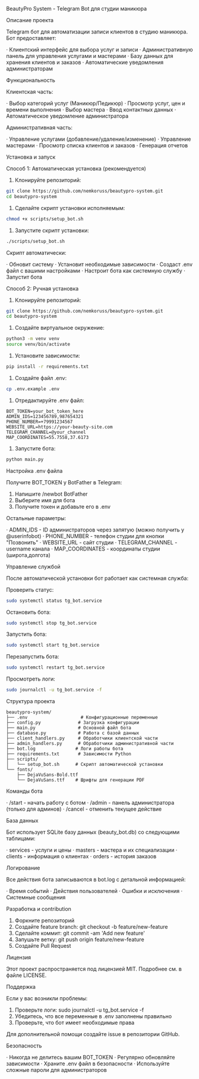 BeautyPro System - Telegram Bot для студии маникюра

Описание проекта

Telegram бот для автоматизации записи клиентов в студию маникюра. Бот предоставляет:

· Клиентский интерфейс для выбора услуг и записи
· Административную панель для управления услугами и мастерами
· Базу данных для хранения клиентов и заказов
· Автоматические уведомления администраторам

Функциональность

Клиентская часть:

· Выбор категорий услуг (Маникюр/Педикюр)
· Просмотр услуг, цен и времени выполнения
· Выбор мастера
· Ввод контактных данных
· Автоматическое уведомление администратора

Административная часть:

· Управление услугами (добавление/удаление/изменение)
· Управление мастерами
· Просмотр списка клиентов и заказов
· Генерация отчетов

Установка и запуск

Способ 1: Автоматическая установка (рекомендуется)

1. Клонируйте репозиторий:

```bash
git clone https://github.com/nemkoruss/beautypro-system.git
cd beautypro-system
```

1. Сделайте скрипт установки исполняемым:

```bash
chmod +x scripts/setup_bot.sh
```

1. Запустите скрипт установки:

```bash
./scripts/setup_bot.sh
```

Скрипт автоматически:

· Обновит систему
· Установит необходимые зависимости
· Создаст .env файл с вашими настройками
· Настроит бота как системную службу
· Запустит бота

Способ 2: Ручная установка

1. Клонируйте репозиторий:

```bash
git clone https://github.com/nemkoruss/beautypro-system.git
cd beautypro-system
```

1. Создайте виртуальное окружение:

```bash
python3 -m venv venv
source venv/bin/activate
```

1. Установите зависимости:

```bash
pip install -r requirements.txt
```

1. Создайте файл .env:

```bash
cp .env.example .env
```

1. Отредактируйте .env файл:

```env
BOT_TOKEN=your_bot_token_here
ADMIN_IDS=123456789,987654321
PHONE_NUMBER=+79991234567
WEBSITE_URL=https://your-beauty-site.com
TELEGRAM_CHANNEL=@your_channel
MAP_COORDINATES=55.7558,37.6173
```

1. Запустите бота:

```bash
python main.py
```

Настройка .env файла

Получите BOT_TOKEN у BotFather в Telegram:

1. Напишите /newbot BotFather
2. Выберите имя для бота
3. Получите токен и добавьте его в .env

Остальные параметры:

· ADMIN_IDS - ID администраторов через запятую (можно получить у @userinfobot)
· PHONE_NUMBER - телефон студии для кнопки "Позвонить"
· WEBSITE_URL - сайт студии
· TELEGRAM_CHANNEL - username канала
· MAP_COORDINATES - координаты студии (широта,долгота)

Управление службой

После автоматической установки бот работает как системная служба:

Проверить статус:

```bash
sudo systemctl status tg_bot.service
```

Остановить бота:

```bash
sudo systemctl stop tg_bot.service
```

Запустить бота:

```bash
sudo systemctl start tg_bot.service
```

Перезапустить бота:

```bash
sudo systemctl restart tg_bot.service
```

Просмотреть логи:

```bash
sudo journalctl -u tg_bot.service -f
```

Структура проекта

```
beautypro-system/
├── .env                    # Конфигурационные переменные
├── config.py              # Загрузка конфигурации
├── main.py                # Основной файл бота
├── database.py            # Работа с базой данных
├── client_handlers.py     # Обработчики клиентской части
├── admin_handlers.py      # Обработчики административной части
├── bot.log               # Логи работы бота
├── requirements.txt       # Зависимости Python
├── scripts/
│   └── setup_bot.sh      # Скрипт автоматической установки
└── fonts/
    ├── DejaVuSans-Bold.ttf
    └── DejaVuSans.ttf    # Шрифты для генерации PDF
```

Команды бота

· /start - начать работу с ботом
· /admin - панель администратора (только для админов)
· /cancel - отменить текущее действие

База данных

Бот использует SQLite базу данных (beauty_bot.db) со следующими таблицами:

· services - услуги и цены
· masters - мастера и их специализации
· clients - информация о клиентах
· orders - история заказов

Логирование

Все действия бота записываются в bot.log с детальной информацией:

· Время событий
· Действия пользователей
· Ошибки и исключения
· Системные сообщения

Разработка и contribution

1. Форкните репозиторий
2. Создайте feature branch: git checkout -b feature/new-feature
3. Сделайте коммит: git commit -am 'Add new feature'
4. Запушьте ветку: git push origin feature/new-feature
5. Создайте Pull Request

Лицензия

Этот проект распространяется под лицензией MIT. Подробнее см. в файле LICENSE.

Поддержка

Если у вас возникли проблемы:

1. Проверьте логи: sudo journalctl -u tg_bot.service -f
2. Убедитесь, что все переменные в .env заполнены правильно
3. Проверьте, что бот имеет необходимые права

Для дополнительной помощи создайте issue в репозитории GitHub.

Безопасность

· Никогда не делитесь вашим BOT_TOKEN
· Регулярно обновляйте зависимости
· Храните .env файл в безопасности
· Используйте сложные пароли для администраторов